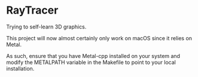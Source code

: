 # RayTracer
Trying to self-learn 3D graphics.

This project will now almost certainly only work on macOS since it relies on Metal.

As such, ensure that you have Metal-cpp installed on your system and modify the METALPATH variable in the Makefile to point to your local installation.
